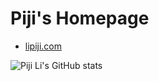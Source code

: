 Piji's Homepage
================
- [lipiji.com](http://www.lipiji.com)

![Piji Li's GitHub stats](https://github-readme-stats.vercel.app/api?username=lipiji&count_private=true)
